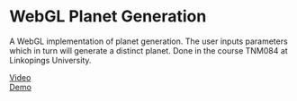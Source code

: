 # WebGL Planet Generation
A WebGL implementation of planet generation. The user inputs parameters which in turn will generate a distinct planet. Done in the course TNM084 at Linkopings University.

[Video](https://youtu.be/NKgZ9gk_ZxA)  
[Demo](http://oscarwestberg.github.io/webgl/index.html)
